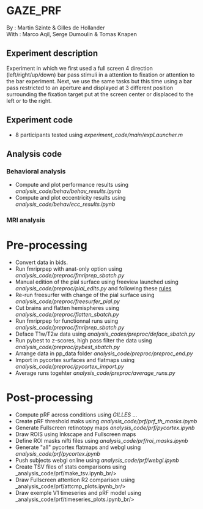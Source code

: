 # GAZE_PRF

By : Martin Szinte & Gilles de Hollander<br/>
With : Marco Aqil, Serge Dumoulin & Tomas Knapen<br/>

## Experiment description
Experiment in which we first used a full screen 4 direction (left/right/up/down)
bar pass stimuli in a attention to fixation or attention to the bar experiment.
Next, we use the same tasks but this time using a bar pass restricted to an aperture and 
displayed at 3 different position surrounding the fixation target put at the screen center 
or displaced to the left or to the right.<br/>

## Experiment code
* 8 participants tested using _experiment_code/main/expLauncher.m_

## Analysis code

### Behavioral analysis
* Compute and plot performance results using _analysis_code/behav/behav_results.ipynb_<br/>
* Compute and plot eccentricity results using _analysis_code/behav/ecc_results.ipynb_<br/>

### MRI analysis

# Pre-processing
* Convert data in bids.<br/>
* Run fmriprpep with anat-only option using _analysis_code/preproc/fmriprep_sbatch.py_<br/>
* Manual edition of the pial surface using freeview launched using _analysis_code/preproc/pial_edits.py_ and following these [rules](http://surfer.nmr.mgh.harvard.edu/fswiki/FsTutorial/PialEditsV6.0)<br/>
* Re-run freesurfer with change of the pial surface using _analysis_code/preproc/freesurfer_pial.py_<br/>
* Cut brains and flatten hemispheres using _analysis_code/preproc/flatten_sbatch.py_<br/>
* Run fmriprpep for functionnal runs using _analysis_code/preproc/fmriprep_sbatch.py_<br/>
* Deface T1w/T2w data using _analysis_codes/preproc/deface_sbatch.py_<br/>
* Run pybest to z-scores, high pass filter the data using _analysis_code/preproc/pybest_sbatch.py_<br/>
* Arrange data in pp_data folder _analysis_code/preproc/preproc_end.py_<br/>
* Import in pycortex surfaces and flatmaps using _analysis_code/preproc/pycortex_import.py_<br/>
* Average runs togehter _analysis_code/preproc/average_runs.py_<br/>

# Post-processing
* Compute pRF across conditions using _GILLES_ ...
* Create pRF threshold maks using _analysis_code/prf/prf_th_masks.ipynb_<br/>
* Generate Fullscreen retinotopy maps _analysis_code/prf/pycortex.ipynb_<br/>
* Draw ROIS using Inkscape and Fullscreen maps<br/>
* Define ROI masks nifti files using _analysis_code/prf/roi_masks.ipynb_<br/>
* Generate "all" pycortex flatmaps and webgl using _analysis_code/prf/pycortex.ipynb_<br/>
* Push subjects webgl online using _analysis_code/prf/webgl.ipynb_<br/>
* Create TSV files of stats comparisons using _analysis_code/prf/make_tsv.ipynb_br/>
* Draw Fullscreen attention R2 comparison using _analysis_code/prf/attcmp_plots.ipynb_br/>
* Draw exemple V1 timeseries and pRF model using _analysis_code/prf/timeseries_plots.ipynb_br/>
